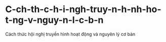 # C-ch-th-c-h-i-ngh-truy-n-h-nh-ho-t-ng-v-nguy-n-l-c-b-n
Cách thức hội nghị truyền hình hoạt động và nguyên lý cơ bản
